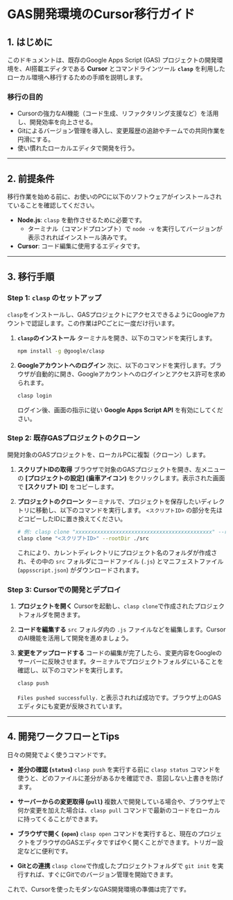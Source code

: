 # GAS開発環境のCursor移行ガイド

## 1. はじめに

このドキュメントは、既存のGoogle Apps Script (GAS) プロジェクトの開発環境を、AI搭載エディタである **Cursor** とコマンドラインツール **`clasp`** を利用したローカル環境へ移行するための手順を説明します。

### 移行の目的
* Cursorの強力なAI機能（コード生成、リファクタリング支援など）を活用し、開発効率を向上させる。
* Gitによるバージョン管理を導入し、変更履歴の追跡やチームでの共同作業を円滑にする。
* 使い慣れたローカルエディタで開発を行う。

---

## 2. 前提条件

移行作業を始める前に、お使いのPCに以下のソフトウェアがインストールされていることを確認してください。

* **Node.js**: `clasp` を動作させるために必要です。
    * ターミナル（コマンドプロンプト）で `node -v` を実行してバージョンが表示されればインストール済みです。
* **Cursor**: コード編集に使用するエディタです。

---

## 3. 移行手順

### Step 1: `clasp` のセットアップ

`clasp`をインストールし、GASプロジェクトにアクセスできるようにGoogleアカウントで認証します。この作業はPCごとに一度だけ行います。

1.  **`clasp`のインストール**
    ターミナルを開き、以下のコマンドを実行します。
    ```bash
    npm install -g @google/clasp
    ```

2.  **Googleアカウントへのログイン**
    次に、以下のコマンドを実行します。ブラウザが自動的に開き、Googleアカウントへのログインとアクセス許可を求められます。
    ```bash
    clasp login
    ```
    ログイン後、画面の指示に従い **Google Apps Script API** を有効にしてください。

### Step 2: 既存GASプロジェクトのクローン

開発対象のGASプロジェクトを、ローカルPCに複製（クローン）します。

1.  **スクリプトIDの取得**
    ブラウザで対象のGASプロジェクトを開き、左メニューの **[プロジェクトの設定] (歯車アイコン)** をクリックします。表示された画面で **[スクリプト ID]** をコピーします。

2.  **プロジェクトのクローン**
    ターミナルで、プロジェクトを保存したいディレクトリに移動し、以下のコマンドを実行します。
    `<スクリプトID>` の部分を先ほどコピーしたIDに置き換えてください。

    ```bash
    # 例: clasp clone "xxxxxxxxxxxxxxxxxxxxxxxxxxxxxxxxxxxxxxxxxxxx" --rootDir ./src
    clasp clone "<スクリプトID>" --rootDir ./src
    ```
    これにより、カレントディレクトリにプロジェクト名のフォルダが作成され、その中の `src` フォルダにコードファイル (`.js`) とマニフェストファイル (`appsscript.json`) がダウンロードされます。

### Step 3: Cursorでの開発とデプロイ

1.  **プロジェクトを開く**
    Cursorを起動し、`clasp clone`で作成されたプロジェクトフォルダを開きます。

2.  **コードを編集する**
    `src` フォルダ内の `.js` ファイルなどを編集します。CursorのAI機能を活用して開発を進めましょう。

3.  **変更をアップロードする**
    コードの編集が完了したら、変更内容をGoogleのサーバーに反映させます。ターミナルでプロジェクトフォルダにいることを確認し、以下のコマンドを実行します。
    ```bash
    clasp push
    ```
    `Files pushed successfully.` と表示されれば成功です。ブラウザ上のGASエディタにも変更が反映されています。

---

## 4. 開発ワークフローとTips

日々の開発でよく使うコマンドです。

* **差分の確認 (`status`)**
    `clasp push` を実行する前に `clasp status` コマンドを使うと、どのファイルに差分があるかを確認でき、意図しない上書きを防げます。

* **サーバーからの変更取得 (`pull`)**
    複数人で開発している場合や、ブラウザ上で何か変更を加えた場合は、`clasp pull` コマンドで最新のコードをローカルに持ってくることができます。

* **ブラウザで開く (`open`)**
    `clasp open` コマンドを実行すると、現在のプロジェクトをブラウザのGASエディタですばやく開くことができます。トリガー設定などに便利です。

* **Gitとの連携**
    `clasp clone`で作成したプロジェクトフォルダで `git init` を実行すれば、すぐにGitでのバージョン管理を開始できます。

これで、Cursorを使ったモダンなGAS開発環境の準備は完了です。